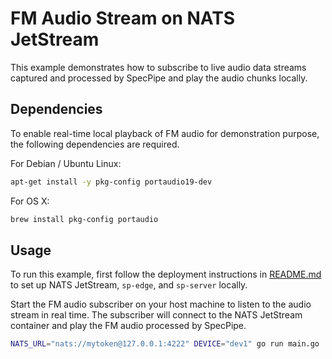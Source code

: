 # FM Audio Stream on NATS JetStream

This example demonstrates how to subscribe to live audio data streams captured and processed by SpecPipe and play the audio chunks locally.

## Dependencies
To enable real-time local playback of FM audio for demonstration purpose, the following dependencies are required.

For Debian / Ubuntu Linux:
```bash
apt-get install -y pkg-config portaudio19-dev
```
For OS X:
```bash
brew install pkg-config portaudio
```
## Usage
To run this example, first follow the deployment instructions in [README.md](../../README.md#deployment) to set up NATS JetStream, `sp-edge`, and `sp-server` locally.

Start the FM audio subscriber on your host machine to listen to the audio stream in real time. The subscriber will connect to the NATS JetStream container and play the FM audio processed by SpecPipe.
```bash
NATS_URL="nats://mytoken@127.0.0.1:4222" DEVICE="dev1" go run main.go
```